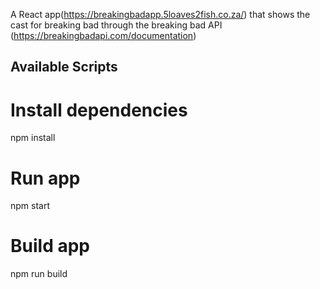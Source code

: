 A React app(https://breakingbadapp.5loaves2fish.co.za/) that shows the cast for breaking bad through the breaking bad API (https://breakingbadapi.com/documentation)

## Available Scripts

# Install dependencies
npm install

# Run app
npm start

# Build app
npm run build

